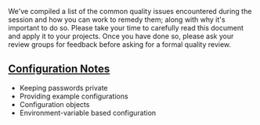 We've compiled a list of the common quality issues encountered during the session and how you can work to remedy them; along with why it's important to do so. Please take your time to carefully read this document and apply it to your projects. Once you have done so, please ask your review groups for feedback before asking for a formal quality review.

## [Configuration Notes](https://github.com/mendicant-university/s10-notes/blob/master/configuration.md)


  - Keeping passwords private
  - Providing example configurations
  - Configuration objects
  - Environment-variable based configuration
